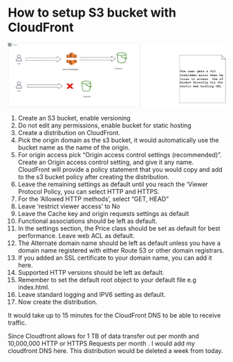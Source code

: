 # How to setup S3 bucket with CloudFront
![A user requesting for static files from a cloudfront distribution. A user requesting for static files from an s3 bucket and getting an error. ](https://github.com/blackxavier/static-website-delivered-by-cloudfront/blob/main/s3-cloudfront-Page-1.drawio.png "Infrastructure image ")


1. Create an S3 bucket, enable versioning
2. Do not edit any permissions, enable bucket for static hosting
3. Create a distribution on CloudFront. 
4. Pick the origin domain as the s3 bucket, it would automatically use the bucket name as the name of the origin. 
5. For origin access pick “Origin access control settings (recommended)”. Create an Origin access control setting, and give it any name. CloudFront will provide a policy statement that you would copy and add to the s3 bucket policy after creating the distribution. 
6. Leave the remaining settings as default until you reach the ‘Viewer Protocol Policy, you can select HTTP and HTTPS. 
7. For the ‘Allowed HTTP methods’, select “GET, HEAD”
8. Leave ‘restrict viewer access’ to No
9. Leave the Cache key and origin requests settings as default
10. Functional associations should be left as default. 
11. In the settings section, the Price class should be set as default for best performance. Leave web ACL as default. 
12. The Alternate domain name should be left as default unless you have a domain name registered with either Route 53 or other domain registrars. 
13. If you added an SSL certificate to your domain name, you can add it here.
14. Supported HTTP versions should be left as default. 
15. Remember to set the default root object to your default file e.g index.html. 
16. Leave standard logging and IPV6 setting as default. 
17. Now create the distribution. 

It would take up to 15 minutes for the CloudFront DNS to be able to receive traffic.

Since Cloudfront allows for 1 TB of data transfer out per month and 10,000,000 HTTP or HTTPS Requests per month . I would add my cloudfront DNS here. This distribution would be deleted a week from today. 

